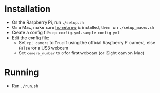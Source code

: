 Installation
============

- On the Raspberry Pi, run ```./setup.sh```
- On a Mac, make sure [homebrew][] is installed, then run ```./setup_macos.sh```
- Create a config file: ```cp config.yml.sample config.yml```
- Edit the config file:
  - Set ```rpi_camera``` to ```True``` if using the official Raspberry Pi camera, else ```False``` for a USB webcam
  - Set ```camera_number``` to ```0``` for first webcam (or iSight cam on Mac)

Running
=======

- Run ```./run.sh```

  [homebrew]: http://brew.sh/